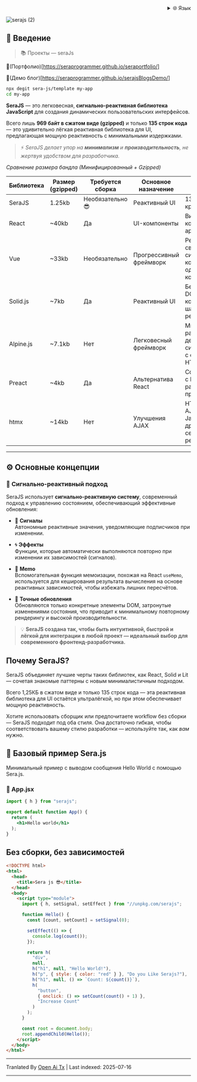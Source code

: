﻿<div align="right">
  <details>
    <summary >🌐 Язык</summary>
    <div>
      <div align="center">
        <a href="https://openaitx.github.io/view.html?user=sera-js&project=sera&lang=en">English</a>
        | <a href="https://openaitx.github.io/view.html?user=sera-js&project=sera&lang=zh-CN">简体中文</a>
        | <a href="https://openaitx.github.io/view.html?user=sera-js&project=sera&lang=zh-TW">繁體中文</a>
        | <a href="https://openaitx.github.io/view.html?user=sera-js&project=sera&lang=ja">日本語</a>
        | <a href="https://openaitx.github.io/view.html?user=sera-js&project=sera&lang=ko">한국어</a>
        | <a href="https://openaitx.github.io/view.html?user=sera-js&project=sera&lang=hi">हिन्दी</a>
        | <a href="https://openaitx.github.io/view.html?user=sera-js&project=sera&lang=th">ไทย</a>
        | <a href="https://openaitx.github.io/view.html?user=sera-js&project=sera&lang=fr">Français</a>
        | <a href="https://openaitx.github.io/view.html?user=sera-js&project=sera&lang=de">Deutsch</a>
        | <a href="https://openaitx.github.io/view.html?user=sera-js&project=sera&lang=es">Español</a>
        | <a href="https://openaitx.github.io/view.html?user=sera-js&project=sera&lang=it">Itapano</a>
        | <a href="https://openaitx.github.io/view.html?user=sera-js&project=sera&lang=ru">Русский</a>
        | <a href="https://openaitx.github.io/view.html?user=sera-js&project=sera&lang=pt">Português</a>
        | <a href="https://openaitx.github.io/view.html?user=sera-js&project=sera&lang=nl">Nederlands</a>
        | <a href="https://openaitx.github.io/view.html?user=sera-js&project=sera&lang=pl">Polski</a>
        | <a href="https://openaitx.github.io/view.html?user=sera-js&project=sera&lang=ar">العربية</a>
        | <a href="https://openaitx.github.io/view.html?user=sera-js&project=sera&lang=fa">فارسی</a>
        | <a href="https://openaitx.github.io/view.html?user=sera-js&project=sera&lang=tr">Türkçe</a>
        | <a href="https://openaitx.github.io/view.html?user=sera-js&project=sera&lang=vi">Tiếng Việt</a>
        | <a href="https://openaitx.github.io/view.html?user=sera-js&project=sera&lang=id">Bahasa Indonesia</a>
      </div>
    </div>
  </details>
</div>


![serajs (2)](https://github.com/user-attachments/assets/7ccff260-491d-420b-8e22-4579f9bad50a)

## 📖 **Введение**

> 📚 Проекты — seraJs

🔗(Портфолио)[https://seraprogrammer.github.io/seraportfolio/] 

🔗(Демо блог)[https://seraprogrammer.github.io/serajsBlogsDemo/] 


```bash
npx degit sera-js/template my-app
cd my-app
```
**SeraJS** — это легковесная, **сигнально-реактивная библиотека JavaScript** для создания динамических пользовательских интерфейсов.

Всего лишь **969 байт в сжатом виде (gzipped)** и только **135 строк кода** — это удивительно лёгкая реактивная библиотека для UI, предлагающая мощную реактивность с минимальными издержками.

> ⚡️ _SeraJS делает упор на **минимализм** и **производительность**, не жертвуя удобством для разработчика._


*Сравнение размера бандла (Минифицированный + Gzipped)*

| Библиотека | Размер (gzipped) | Требуется сборка | Основное назначение | Ключевые особенности |
|------------|------------------|------------------|---------------------|---------------------|
| SeraJS | 1.25kb | Необязательно 😎 | Реактивный UI | 135 строк кода, крайне легковесна |
| React | ~40kb | Да | UI-компоненты | Виртуальный DOM, компонентная архитектура, JSX |
| Vue | ~33kb | Необязательно | Прогрессивный фреймворк | Реактивное связывание данных, система компонентов, однострочные компоненты |
| Solid.js | ~7kb | Да | Реактивный UI | Без виртуального DOM, компилируемые шаблоны, детальная реактивность |
| Alpine.js | ~7.1kb | Нет | Легковесный фреймворк | Минимальная работа с DOM, декларативный синтаксис, работает с существующим HTML |
| Preact | ~4kb | Да | Альтернатива React | Совместимость API с React, меньший размер, высокая производительность |
| htmx | ~14kb | Нет | Улучшения AJAX | HTML-атрибуты для AJAX, минимум JavaScript, дружественность к серверному рендерингу |



---

## ⚙️ **Основные концепции**

### 🔄 **Сигнально-реактивный подход**

SeraJS использует **сигнально-реактивную систему**, современный подход к управлению состоянием, обеспечивающий эффективные обновления:

- 🧠 **Сигналы**  
  Автономные реактивные значения, уведомляющие подписчиков при изменении.

- 🌀 **Эффекты**  
  Функции, которые автоматически выполняются повторно при изменении их зависимостей (сигналов).

- 🧭 **Memo**  
  Вспомогательная функция мемоизации, похожая на React `useMemo`, используется для кеширования результата вычисления на основе реактивных зависимостей, чтобы избежать лишних пересчётов.

- 🔬 **Точные обновления**  
  Обновляются только конкретные элементы DOM, затронутые изменениями состояния, что приводит к минимальному повторному рендерингу и высокой производительности.

> 💡 **SeraJS создана так, чтобы быть интуитивной, быстрой и лёгкой для интеграции в любой проект — идеальный выбор для современного фронтенд-разработчика.**


## Почему SeraJS?

SeraJS объединяет лучшие черты таких библиотек, как React, Solid и Lit — сочетая знакомые паттерны с новым минималистичным подходом.

Всего 1,25КБ в сжатом виде и только 135 строк кода — эта реактивная библиотека для UI остаётся ультралёгкой, но при этом обеспечивает мощную реактивность.

Хотите использовать сборщик или предпочитаете workflow без сборки — SeraJS подходит под оба стиля. Она достаточно гибкая, чтобы соответствовать вашему стилю разработки — используйте так, как *вам* нужно.


## 🌱 **Базовый пример Sera.js**

Минимальный пример с выводом сообщения Hello World с помощью Sera.js.

### 📄 App.jsx










```jsx
import { h } from "serajs";

export default function App() {
  return (
    <h1>Hello world</h1>
  );
}
```
## Без сборки, без зависимостей


```html
<!DOCTYPE html>
<html>
  <head>
    <title>Sera js 😎</title>
  </head>
  <body>
    <script type="module">
      import { h, setSignal, setEffect } from "//unpkg.com/serajs";

      function Hello() {
        const [count, setCount] = setSignal(0);

        setEffect(() => {
          console.log(count());
        });

        return h(
          "div",
          null,
          h("h1", null, "Hello World!"),
          h("p", { style: { color: "red" } }, "Do you Like Serajs?"),
          h("h1", null, () => `Count: ${count()}`),
          h(
            "button",
            { onclick: () => setCount(count() + 1) },
            "Increase Count"
          )
        );
      }

      const root = document.body;
      root.appendChild(Hello());
    </script>
  </body>
</html>
```





---

Tranlated By [Open Ai Tx](https://github.com/OpenAiTx/OpenAiTx) | Last indexed: 2025-07-16

---